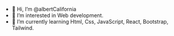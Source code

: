 - 👋 Hi, I’m @albertCalifornia
- 👀 I’m interested in Web development.
- 🌱 I’m currently learning Html, Css, JavaScript, React, Bootstrap, Tailwind.

<!---
albertCalifornia/albertCalifornia is a ✨ special ✨ repository because its `README.md` (this file) appears on your GitHub profile.
You can click the Preview link to take a look at your changes.
--->
